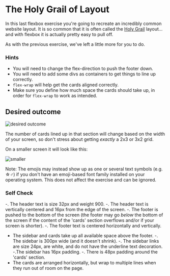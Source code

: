 # The Holy Grail of Layout

In this last flexbox exercise you're going to recreate an incredibly common website layout. It is so common that it is often called the [Holy Grail](https://www.google.com/search?q=holy+grail+layout&tbm=isch&sclient=img) layout... and with flexbox it is actually pretty easy to pull off.

As with the previous exercise, we've left a little more for you to do.

### Hints
- You will need to change the flex-direction to push the footer down.
- You will need to add some divs as containers to get things to line up correctly.
- `flex-wrap` will help get the cards aligned correctly.
-  Make sure you define how much space the cards should take up, in order for `flex-wrap` to work as intended.

## Desired outcome

![desired outcome](./desired-outcome.png)

The number of cards lined up in that section will change based on the width of your screen, so don't stress about getting _exactly_ a 2x3 or 3x2 grid.

On a smaller screen it will look like this:

![smaller](./desired-outcome-smaller.png)

Note: The emojis may instead show up as one or several text symbols (e.g. &#9734;&#9794;) if you don't have an emoji-based font family installed on your operating system. This does not affect the exercise and can be ignored.

### Self Check
-. The header text is size 32px and weight 900.
-. The header text is vertically centered and 16px from the edge of the screen.
-. The footer is pushed to the bottom of the screen (the footer may go _below_ the bottom of the screen if the content of the 'cards' section overflows and/or if your screen is shorter).
-. The footer text is centered horizontally and vertically.
- The sidebar and cards take up all available space above the footer.
-. The sidebar is 300px wide (and it doesn't shrink).
-. The sidebar links are size 24px, are white, and do not have the underline text decoration.
-.The sidebar has 16px padding.
-. There is 48px padding around the 'cards' section.
- The cards are arranged horizontally, but wrap to multiple lines when they run out of room on the page.
